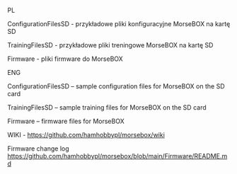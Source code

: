 PL

ConfigurationFilesSD - przykładowe pliki konfiguracyjne MorseBOX na kartę SD

TrainingFilesSD - przykładowe pliki treningowe MorseBOX na kartę SD

Firmware - pliki firmware do MorseBOX 

ENG

ConfigurationFilesSD – sample configuration files for MorseBOX on the SD card

TrainingFilesSD – sample training files for MorseBOX on the SD card

Firmware – firmware files for MorseBOX

WIKI - https://github.com/hamhobbypl/morsebox/wiki

Firmware change log https://github.com/hamhobbypl/morsebox/blob/main/Firmware/README.md
